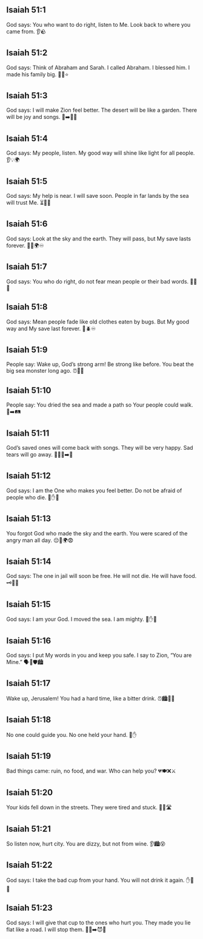 ## Isaiah 51:1
God says: You who want to do right, listen to Me. Look back to where you came from. 👂🪨
## Isaiah 51:2
God says: Think of Abraham and Sarah. I called Abraham. I blessed him. I made his family big. 👴👵⭐
## Isaiah 51:3
God says: I will make Zion feel better. The desert will be like a garden. There will be joy and songs. 🌵➡️🌸🎵
## Isaiah 51:4
God says: My people, listen. My good way will shine like light for all people. 👂💡🌍
## Isaiah 51:5
God says: My help is near. I will save soon. People in far lands by the sea will trust Me. ⏳💪🌊
## Isaiah 51:6
God says: Look at the sky and the earth. They will pass, but My save lasts forever. 👀🌌🌍♾️
## Isaiah 51:7
God says: You who do right, do not fear mean people or their bad words. 🚫😡💬
## Isaiah 51:8
God says: Mean people fade like old clothes eaten by bugs. But My good way and My save last forever. 🧥🪲♾️
## Isaiah 51:9
People say: Wake up, God’s strong arm! Be strong like before. You beat the big sea monster long ago. ⏰💪🐉
## Isaiah 51:10
People say: You dried the sea and made a path so Your people could walk. 🌊➡️🛤️
## Isaiah 51:11
God’s saved ones will come back with songs. They will be very happy. Sad tears will go away. 🎵😊😭➡️🙂
## Isaiah 51:12
God says: I am the One who makes you feel better. Do not be afraid of people who die. 🤗✋😟
## Isaiah 51:13
You forgot God who made the sky and the earth. You were scared of the angry man all day. 😔🌌🌍😨
## Isaiah 51:14
God says: The one in jail will soon be free. He will not die. He will have food. 🗝️🚪🍞
## Isaiah 51:15
God says: I am your God. I moved the sea. I am mighty. 🌊✋💥
## Isaiah 51:16
God says: I put My words in you and keep you safe. I say to Zion, “You are Mine.” 🗣️🫴🛡️🏙️
## Isaiah 51:17
Wake up, Jerusalem! You had a hard time, like a bitter drink. ⏰🏙️🥤😣
## Isaiah 51:18
No one could guide you. No one held your hand. 🫥✋
## Isaiah 51:19
Bad things came: ruin, no food, and war. Who can help you? 💔🍽️❌⚔️
## Isaiah 51:20
Your kids fell down in the streets. They were tired and stuck. 🧒😓🛣️
## Isaiah 51:21
So listen now, hurt city. You are dizzy, but not from wine. 👂🏙️😵
## Isaiah 51:22
God says: I take the bad cup from your hand. You will not drink it again. ✋🥤❌
## Isaiah 51:23
God says: I will give that cup to the ones who hurt you. They made you lie flat like a road. I will stop them. 🔁🥤➡️😈🛑
